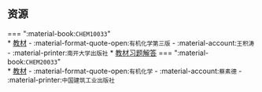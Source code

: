 ## 资源  
=== ":material-book:`CHEM10033`"  
    * [教材](https://api.hanximeng.com/lanzou/?url=https://cqu-openlib.lanzout.com/iKUXH2rinz9a&type=down) - :material-format-quote-open:`有机化学第三版` - :material-account:`王积涛` - :material-printer:`南开大学出版社`
        * [教材习题解答](https://api.hanximeng.com/lanzou/?url=https://cqu-openlib.lanzout.com/i9Zon2rio06d&type=down)
=== ":material-book:`CHEM20033`"  
    * [教材](https://api.hanximeng.com/lanzou/?url=https://cqu-openlib.lanzout.com/iyaV32951ggf&type=down) - :material-format-quote-open:`有机化学` - :material-account:`蔡素德` - :material-printer:`中国建筑工业出版社`  